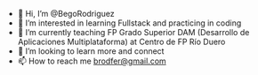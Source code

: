 - 👋 Hi, I’m @BegoRodriguez
- 👀 I’m interested in learning Fullstack and practicing in coding
- 🌱 I’m currently teaching FP Grado Superior DAM (Desarrollo de Aplicaciones Multiplataforma) at Centro de FP Río Duero
- 💞️ I’m looking to learn more and connect
- 📫 How to reach me brodfer@gmail.com

<!---
BegoRodriguez/BegoRodriguez is a ✨ special ✨ repository because its `README.md` (this file) appears on your GitHub profile.
You can click the Preview link to take a look at your changes.
--->

